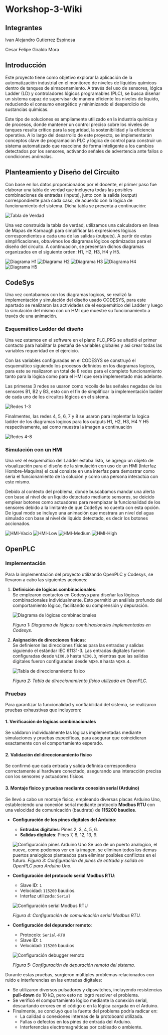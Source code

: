 # Workshop-3-Wiki

## Integrantes

Ivan Alejandro Gutierrez Espinosa

Cesar Felipe Giraldo Mora

## Introducción

Este proyecto tiene como objetivo explorar la aplicación de la automatización industrial en el monitoreo de niveles de líquidos químicos dentro de tanques de almacenamiento. A través del uso de sensores, lógica Ladder (LD) y controladores lógicos programables (PLC), se busca diseñar un sistema capaz de supervisar de manera eficiente los niveles de líquido, reduciendo el consumo energético y minimizando el desperdicio de sustancias químicas.

Este tipo de soluciones es ampliamente utilizado en la industria química y de procesos, donde mantener un control preciso sobre los niveles de tanques resulta crítico para la seguridad, la sostenibilidad y la eficiencia operativa. A lo largo del desarrollo de este proyecto, se implementarán conceptos clave de programación PLC y lógica de control para construir un sistema automatizado que reaccione de forma inteligente a los cambios detectados por los sensores, activando señales de advertencia ante fallos o condiciones anómalas.

## Planteamiento y Diseño del Circuito

Con base en los datos proporcionados por el docente, el primer paso fue elaborar una tabla de verdad que incluyera todas las posibles combinaciones de entradas (inputs), junto con la salida (output) correspondiente para cada caso, de acuerdo con la lógica de funcionamiento del sistema. Dicha tabla se presenta a continuación:

![Tabla de Verdad](Images/Tabla_de_Verdad.png)

Una vez construida la tabla de verdad, utilizamos una calculadora en línea de Mapas de Karnaugh para simplificar las expresiones lógicas correspondientes a cada una de las salidas (outputs). A partir de estas simplificaciones, obtuvimos los diagramas lógicos optimizados para el diseño del circuito. A continuación, se presentan dichos diagramas organizados en el siguiente orden: H1, H2, H3, H4 y H5.

![Diagrama H1](Images/Diagrama_H1.png)
![Diagrama H2](Images/Diagrama_H2.png)
![Diagrama H3](Images/Diagrama_H3.png)
![Diagrama H4](Images/Diagrama_H4.png)
![Diagrama H5](Images/Diagrama_H5.png)

## CodeSys
Una vez contabamos con los diagramas logicos, se realizó la implementación y simulación del diseño usado CODESYS, para este apartado se realizaron las actividades de el esquemático del Ladder y luego la simulación del mismo con un HMI que muestre su funcionamiento a través de una animación.

### Esquemático Ladder del diseño
Una vez estamos en el software en el plano PLC_PRG se añadió el primer contacto para habilitar la pestaña de variables globales y asi crear todas las variables requeridad en el ejercicio.

Con las variables configuradas en el CODESYS se construyó el esquemático siguiendo los procesos definidos en los diagramas logicos, para este se realizaron un total de 8 redes para el completo funcionamiento tanto para la lógica como para el HMI que sera implementado más adelante.

Las primeras 3 redes se usaron como recoils de las señales negadas de los sensores B1, B2 y B3, esto con el fin de simplificar la implementación ladder de cada uno de los circuitos lógicos en el sistema.

![Redes 1-3](Images/Redes_1-3.png)

Finalmentes, las redes 4, 5, 6, 7 y 8 se usaron para implentar la logica ladder de los diagramas logicos para los outputs H1, H2, H3, H4 Y H5 respectivamente, asi como muestra la imagen a continuación

![Redes 4-8](Images/Redes_4-8.png)

### Simulación con un HMI 

Una vez el esquemático del Ladder estaba listo, se agrego un objeto de visualización para el diseño de la simulación con uso de un HMI (Interfaz Hombre-Maquina) el cual consiste en una interfaz para demostrar como sería el funcionamiento de la solución y como una persona interactúa con este mismo. 

Debido al contexto del problema, donde buscabamos mandar una alerta con base al nivel de un liquido detectado mediante sensores, se deicido emplear botones como actuadores para reemplazar la funcionalidad de los sensores debido a la limitante de que CodeSys no cuenta con esta opción. De igual modo se incluyo una animación que mostrara un nivel del agua simulado con base al nivel de liquido detectado, es decir los botones accionados.

![HMI-Vacio](HMI-Vacio)
![HMI-Low](HMI-Low)
![HMI-Medium](HMI-Medium)
![HMI-High](HMI-High)




## OpenPLC

### Implementación

Para la implementación del proyecto utilizando OpenPLC y Codesys, se llevaron a cabo las siguientes acciones:

1. **Definición de lógicas combinacionales**:  
   Se emplearon contactos en Codesys para diseñar las lógicas combinacionales individualmente. Esto permitió un análisis profundo del comportamiento lógico, facilitando su comprensión y depuración.

   ![Diagrama de lógicas combinacionales](Images/Diagrama.jpg)

   *Figura 1: Diagrama de lógicas combinacionales implementadas en Codesys.*

2. **Asignación de direcciones físicas**:  
   Se definieron las direcciones físicas para las entradas y salidas siguiendo el estándar IEC 61131-3. Las entradas digitales fueron configuradas desde `%IX0.0` hasta `%IX0.3`, mientras que las salidas digitales fueron configuradas desde `%QX0.0` hasta `%QX0.4`.  
   
   ![Tabla de direccionamiento físico](Images/Table.jpg)

   *Figura 2: Tabla de direccionamiento físico utilizada en OpenPLC.*

### Pruebas

Para garantizar la funcionalidad y confiabilidad del sistema, se realizaron pruebas exhaustivas que incluyeron:

#### 1. Verificación de lógicas combinacionales
Se validaron individualmente las lógicas implementadas mediante simulaciones y pruebas específicas, para asegurar que coincidieran exactamente con el comportamiento esperado.

#### 2. Validación del direccionamiento físico
Se confirmó que cada entrada y salida definida correspondiera correctamente al hardware conectado, asegurando una interacción precisa con los sensores y actuadores físicos.

#### 3. Montaje físico y pruebas mediante conexión serial (Arduino)
Se llevó a cabo un montaje físico, empleando diversas placas Arduino Uno, estableciendo una conexión serial mediante protocolo **Modbus RTU** con una velocidad de comunicación (baudrate) de **115200 baudios**.

- **Configuración de los pines digitales del Arduino**:
  - **Entradas digitales**: Pines 2, 3, 4, 5, 6.
  - **Salidas digitales**: Pines 7, 8, 12, 13, 9.

  ![Configuración pines Arduino Uno](Images/Ports.jpg)
Se uso de un puerto analogico, el nueve, como podemos ver en la imagen, se eliminan todos los demas puertos analogicos planteados para eliminar posibles conflictos en el futuro.
  *Figura 3: Configuración de pines de entrada y salida en OpenPLC para Arduino Uno.*

- **Configuración del protocolo serial Modbus RTU**:
  - Slave ID: `1`
  - Velocidad: `115200` baudios.
  - Interfaz utilizada: `Serial`

  ![Configuración serial Modbus RTU](Images/serial2.jpg)

  *Figura 4: Configuración de comunicación serial Modbus RTU.*

- **Configuración del depurador remoto**:
  - Protocolo: `Serial-RTU`
  - Slave ID: `1`
  - Velocidad: `115200` baudios

  ![Configuración debugger remoto](Images/Serial1.jpg)

  *Figura 5: Configuración de depuración remota del sistema.*

Durante estas pruebas, surgieron múltiples problemas relacionados con ruido e interferencias en las entradas digitales:

- Se utilizaron diversos pulsadores y dipswitches, incluyendo resistencias **pull-down** de 10 kΩ, pero esto no logró resolver el problema.
- Se verificó el comportamiento lógico mediante la conexión serial, descartando errores en el código o en la lógica cargada en el Arduino.
- Finalmente, se concluyó que la fuente del problema podría radicar en:
  - La calidad o conexiones internas de la protoboard utilizada.
  - Fallas o defectos en los pines de entrada del Arduino.
  - Interferencias electromagnéticas por cableado o ambiente.

